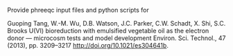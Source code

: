 Provide phreeqc input files and python scripts for  

Guoping Tang, W.-M. Wu, D.B. Watson, J.C. Parker, C.W. Schadt, X. Shi, S.C. Brooks
U(VI) bioreduction with emulsified vegetable oil as the electron donor — microcosm tests and model development
Environ. Sci. Technol., 47 (2013), pp. 3209–3217
http://doi.org/10.1021/es304641b.

